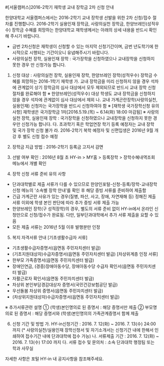 ﻿#[서울캠퍼스]2016-2학기 재학생 교내 장학금 2차 신청 안내


한양대학교 서울캠퍼스에서는 2016-2학기 교내 장학생 선발을 위한 2차 신청/접수 절차를 진행합니다. 2016-2학기 실용인재 장학금, 사랑의실천 장학금, 한양브레인(성적우수) 장학금 수혜를 희망하는 한양대학교 재학생께서는 아래의 상세 내용을 반드시 확인해 주시기 바랍니다.
 
* 금번 2차신청은 재학생이 신청할 수 있는 마지막 신청기간이며, 금번 년도학기에 한시적으로 시행되는 기간이오니 유념해주시기 바랍니다.
* 사랑의실천 장학, 실용인재 장학 : 국가장학을 신청하였으나 교내장학을 신청하지 못한 경우 만 신청가능 합니다.
 
1. 신청 대상 : 사랑의실천 장학, 실용인재 장학, 한양브레인 장학(성적우수) 장학금 수혜를 희망하는 2016-1학기 재학생
가. 교내 장학금을 미리 신청하지 않을 경우 석차에 관계없이 상기 장학금의 심사 대상에서 모두 제외되므로 반드시 교내 장학 신청 절차를 완료해야 함
※ 한양브레인(성적우수) 대상 학생도 교내 장학금을 신청하지 않을 경우 석차에 관계없이 심사 대상에서 제외
나. 교내 가계곤란장학(사랑의실천, 실용인재) 신청자는 국가장학을 반드시 신청하여야 함
※ [재학생 국가장학신청 유의사항] 재학생은 국가장학금 1차[2016.5.19.(목) ~ 6.14(화) 18:00 마감됨]
※ 사랑의실천 장학, 실용인재 장학 : 국가장학을 신청하였으나 교내장학을 신청하지 못한 경우만 신청가능 합니다.
다. 초과학기 혹은 학업연장 학기 등록 예정자는 교내 장학 및 국가 장학 신청 불가
라. 2016-2학기 복학 예정자 및 신편입생은 2016년 9월 개강 후 별도 신청 접수 예정
 
2. 장학금 지급 방법 : 2016-2학기 등록금 고지서 감면
 
3. 선발 여부 확인 : 2016년 8월 초 HY-in > MY홈 > 등록장학 > 장학수혜내역조회 메뉴에서 개별 확인
 
4. 장학 신청 서류 준비 유의 사항
- 단과대학별로 제출 서류가 다를 수 있으므로 한양인포털-신청-등록/장학-교내장학 신청 메뉴의 ‘소속별 장학 안내’를 확인 후 해당 증빙 서류를 준비하여 제출함
- 긴급 가계곤란 사유가 있는 경우(질병, 파산, 사고, 장애, 자연재해 등) 정해진 제출 서류 이외에 학생 본인 판단에 따라 추가 증빙 서류 제출 가능
- 한양브레인 장학(구 성적장학)의 경우, 별도의 서류 준비 없이 HY-in에서 온라인 신청만으로 신청/접수가 완료됨. 다만, 일부단과대학에서 추가 서류 제출을 요할 수 있음
- 모든 제출 서류는 2016년 5월 이후 발행분만 인정
5. 복지 자격서류 안내
[기초생활수급자 서류]
- 기초생활수급자증명서(읍면동 주민자치센터 발급)
- (기초지원대상자)수급자증명서(읍면동 주민자치센터 발급)
[차상위계층 인정 서류]
- 한부모 가족증명서(읍면동 주민자치센터 발급)
- 장애인연금, (경증)장애아동수당, 장애아동수당 수급자 확인서(읍면동 주민자치센터 발급)
- 자활근로자 확인서(읍면동 주민자치센터 발급)
- 차상위 본인부담경감대상자 증명서(국민건강보험공단 발급)
- 우선돌봄 차상위 증명서(읍면동 주민자치센터 발급)
- (차상위지원대상자)수급자증명서(읍면동 주민자치센터 발급)
 
 ※  추가서류관련 설명
  ① (학생)본인명의로 된 증명서 : 해당 증명서만 제출
  ② 부모명의로 된 증명서 : 해당 증명서와 (학생)본인명의의 가족관계증명서 함께 제출
 
6. 신청 기간 및 방법
가. HY-in신청기간 : 2016. 7. 12(화) ~ 2016. 7. 13(수) 24:00 까지
(* 사랑의실천/실용인재 장학신청서 및 자기소개서는 신청기간 내에 한해서 인쇄하여 접수기간 내에 단과대학에 접수 가능)
나. 서류제출 기간 : 2016. 7. 12(화) ~ 2016. 7. 13(수) 17:00 까지
다. 서류 접수 및 문의처 : 소속 단과대학 행정팀 또는 학과 사무실

자세한 사항은 포털 HY-in 내 공지사항을 참조해주세요.